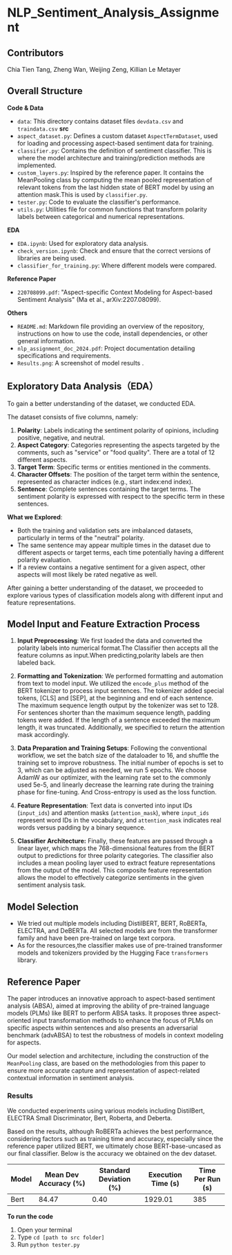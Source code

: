 # NLP_Sentiment_Analysis_Assignment
## Contributors

Chia Tien Tang, Zheng Wan, Weijing Zeng, Killian Le Metayer

## Overall Structure 
**Code & Data**
- `data`: This directory contains dataset files `devdata.csv` and `traindata.csv`
**src**
- `aspect_dataset.py`: Defines a custom dataset `AspectTermDataset`, used for loading and processing aspect-based sentiment data for training.
- `classifier.py`: Contains the definition of sentiment classifier. This is where the model architecture and training/prediction methods are implemented.
- `custom_layers.py`: Inspired by the reference paper. It contains the MeanPooling class by computing the mean pooled representation of relevant tokens from the last hidden state of BERT model by using an attention mask.This is used by `classifier.py`.
- `tester.py`: Code to evaluate the classifier's performance.
- `utils.py`: Utilities file for common functions that transform polarity labels between categorical and numerical representations.

**EDA**
- `EDA.ipynb`: Used for exploratory data analysis.
- `check_version.ipynb`: Check and ensure that the correct versions of libraries are being used.
- `classifier_for_training.py`: Where different models were compared. 

**Reference Paper**
- `220708099.pdf`: "Aspect-specific Context Modeling for Aspect-based Sentiment Analysis" (Ma et al., arXiv:2207.08099).

**Others**
- `README.md`: Markdown file providing an overview of the repository, instructions on how to use the code, install dependencies, or other general information.
- `nlp_assignment_doc_2024.pdf`: Project documentation detailing specifications and requirements.
- `Results.png`: A screenshot of model results .

## Exploratory Data Analysis（EDA）

To gain a better understanding of the dataset, we conducted EDA.

The dataset consists of five columns, namely:
1. **Polarity**: Labels indicating the sentiment polarity of opinions, including positive, negative, and neutral.
2. **Aspect Category**: Categories representing the aspects targeted by the comments, such as "service" or "food quality". There are a total of 12 different aspects.
3. **Target Term**: Specific terms or entities mentioned in the comments.
4. **Character Offsets**: The position of the target term within the sentence, represented as character indices (e.g., start index:end index).
5. **Sentence**: Complete sentences containing the target terms. The sentiment polarity is expressed with respect to the specific term in these sentences.

**What we Explored**:

- Both the training and validation sets are imbalanced datasets, particularly in terms of the "neutral" polarity.
- The same sentence may appear multiple times in the dataset due to different aspects or target terms, each time potentially having a different polarity evaluation.
- If a review contains a negative sentiment for a given aspect, other aspects will most likely be rated negative as well.

After gaining a better understanding of the dataset, we proceeded to explore various types of classification models along with different input and feature representations.

## Model Input and Feature Extraction Process

1. **Input Preprocessing**: We first loaded the data and converted the polarity labels into numerical format.The Classifier then accepts all the feature columns as input.When predicting,polarity labels are then labeled back.

2. **Formatting and Tokenization**: We performed formatting and automation from text to model input. We utilized the `encode_plus` method of the BERT tokenizer to process input sentences. The tokenizer added special tokens, [CLS] and [SEP], at the beginning and end of each sentence. The maximum sequence length output by the tokenizer was set to 128. For sentences shorter than the maximum sequence length, padding tokens were added. If the length of a sentence exceeded the maximum length, it was truncated. Additionally, we specified to return the attention mask accordingly.

3. **Data Preparation and Training Setups**: Following the conventional workflow, we set the batch size of the dataloader to 16, and shuffle the training set to improve robustness. The initial number of epochs is set to 3, which can be adjusted as needed, we run 5 epochs. We choose AdamW as our optimizer, with the learning rate set to the commonly used 5e-5, and linearly decrease the learning rate during the training phase for fine-tuning. And Cross-entropy is used as the loss function.

4. **Feature Representation**:
Text data is converted into input IDs (`input_ids`) and attention masks (`attention_mask`), where `input_ids` represent word IDs in the vocabulary, and `attention_mask` indicates real words versus padding by a binary sequence.

5. **Classifier Architecture:**
Finally, these features are passed through a linear layer, which maps the 768-dimensional features from the BERT output to predictions for three polarity categories. The classifier also includes a mean pooling layer used to extract feature representations from the output of the model. This composite feature representation allows the model to effectively categorize sentiments in the given sentiment analysis task.

## Model Selection

- We tried out multiple models including DistilBERT, BERT, RoBERTa, ELECTRA, and DeBERTa. All selected models are from the transformer family and have been pre-trained on large text corpora.
- As for the resources,the classifier makes use of pre-trained transformer models and tokenizers provided by the Hugging Face `transformers` library.

## Reference Paper
The paper introduces an innovative approach to aspect-based sentiment analysis (ABSA), aimed at improving the ability of pre-trained language models (PLMs) like BERT to perform ABSA tasks. It proposes three aspect-oriented input transformation methods to enhance the focus of PLMs on specific aspects within sentences and also presents an adversarial benchmark (advABSA) to test the robustness of models in context modeling for aspects. 

Our model selection and architecture, including the construction of the `MeanPooling` class, are based on the methodologies from this paper to ensure more accurate capture and representation of aspect-related contextual information in sentiment analysis.
###  Results 

We conducted experiments using various models including DistilBert, ELECTRA Small Discriminator, Bert, Roberta, and Deberta.

Based on the results, although RoBERTa achieves the best performance, considering factors such as training time and accuracy, especially since the reference paper utilized BERT, we ultimately chose BERT-base-uncased as our final classifier. Below is the accuracy we obtained on the dev dataset.

| Model                           | Mean Dev Accuracy (%) | Standard Deviation (%) | Execution Time (s) | Time Per Run (s) |
|---------------------------------|-----------------------|------------------------|---------------------|------------------|
| Bert                            | 84.47                 | 0.40                   | 1929.01             | 385              |



**To run the code**

1. Open your terminal
2. Type `cd [path to src folder]`
3. Run `python tester.py`
